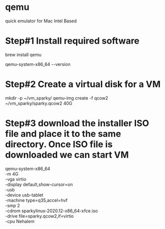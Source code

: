 # qemu
quick emulator for Mac Intel Based

# Step#1 Install required software
brew install qemu

qemu-system-x86_64 --version

# Step#2 Create a virtual disk for a VM
mkdir -p ~/vm_sparky/
qemu-img create -f qcow2 ~/vm_sparky/sparky.qcow2 40G

# Step#3 download the installer ISO file and place it to the same directory. Once ISO file is downloaded we can start VM
qemu-system-x86_64 \
  -m 4G \
  -vga virtio \
  -display default,show-cursor=on \
  -usb \
  -device usb-tablet \
  -machine type=q35,accel=hvf \
  -smp 2 \
  -cdrom sparkylinux-2020.12-x86_64-xfce.iso \
  -drive file=sparky.qcow2,if=virtio \
  -cpu Nehalem
